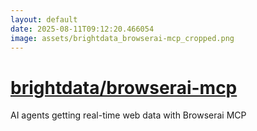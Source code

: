 ```yaml
---
layout: default
date: 2025-08-11T09:12:20.466054
image: assets/brightdata_browserai-mcp_cropped.png
---
```


# [brightdata/browserai-mcp](https://github.com/brightdata/browserai-mcp)

AI agents getting real-time web data with Browserai MCP

